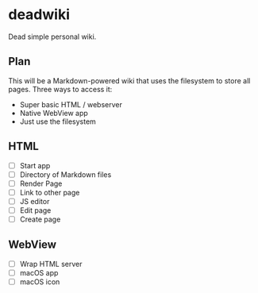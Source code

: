 # deadwiki

Dead simple personal wiki.

## Plan

This will be a Markdown-powered wiki that uses the filesystem to store
all pages. Three ways to access it:

- Super basic HTML / webserver
- Native WebView app
- Just use the filesystem

## HTML

- [ ] Start app
- [ ] Directory of Markdown files
- [ ] Render Page
- [ ] Link to other page
- [ ] JS editor
- [ ] Edit page
- [ ] Create page

## WebView

- [ ] Wrap HTML server
- [ ] macOS app
- [ ] macOS icon
